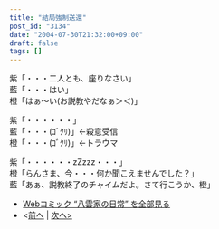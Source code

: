 ```yaml
---
title: "結局強制送還"
post_id: "3134"
date: "2004-07-30T21:32:00+09:00"
draft: false
tags: []
---
```



紫「・・・二人とも、座りなさい」  
藍「・・・はい」  
橙「はぁ～い(お説教やだなぁ＞＜)」

紫「・・・・・・」  
藍「・・・(ｺﾞｸﾘ)」←殺意受信  
橙「・・・(ｺﾞｸﾘ)」←トラウマ

紫「・・・・・・zZzzz・・・」  
橙「らんさま、今・・・何か聞こえませんでした？」  
藍「あぁ、説教終了のチャイムだよ。さて行こうか、橙」

* [Webコミック “八雲家の日常” を全部見る](/tag/yakumo-family?order=ASC)
* <[前へ](/3132) | [次へ>](/3141)

